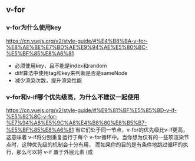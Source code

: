 ## v-for

### v-for为什么使用key

https://cn.vuejs.org/v2/style-guide/#%E4%B8%BA-v-for-%E8%AE%BE%E7%BD%AE%E9%94%AE%E5%80%BC-%E5%BF%85%E8%A6%81

* 必须使用key，且不能是index和random
* diff算法中使用tag和key来判断是否是sameNode
* 减少渲染次数，提升渲染性能

### v-for和v-if哪个优先级高，为什么不建议一起使用

https://cn.vuejs.org/v2/style-guide/#%E9%81%BF%E5%85%8D-v-if-%E5%92%8C-v-for-%E7%94%A8%E5%9C%A8%E4%B8%80%E8%B5%B7-%E5%BF%85%E8%A6%81
当它们处于同一节点，v-for的优先级比v-if更高，这意味着 v-if将分别重复运行于每个 v-for循环中。当你想为仅有的一些项渲染节点时，这种优先级的机制会十分有用，
而如果你的目的是有条件地跳过循环的执行，那么可以将 v-if 置于外层元素 (或 <template>)上

  

``` 
 <div v-for="item in data" v-if="item.name!='ct1'">
    {{item.name}}
  </div>
  ```

    

``` 
  <div v-for="item in data" :key="item.id">
    <template v-if="item.name!='ct1'">{{item.name}}</template>
  </div>
  ```
